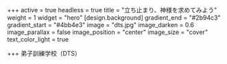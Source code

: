 +++
active = true
headless = true
title = "立ち止まり、神様を求めてみよう"
weight = 1
widget = "hero"
[design.background]
gradient_end = "#2b94c3"
gradient_start = "#4bb4e3"
image = "dts.jpg"
image_darken = 0.6
image_parallax = false
image_position = "center"
image_size = "cover"
text_color_light = true

+++
弟子訓練学校（DTS）